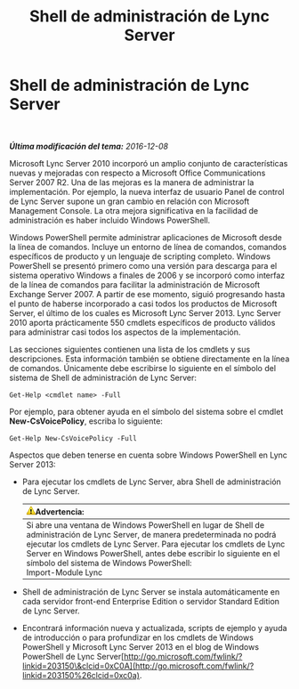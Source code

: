 ﻿---
title: Shell de administración de Lync Server
TOCTitle: Shell de administración de Lync Server
ms:assetid: 674b523b-c0b7-4ed6-9e67-afa6e8ac7e12
ms:mtpsurl: https://technet.microsoft.com/es-es/library/Gg398474(v=OCS.15)
ms:contentKeyID: 48275504
ms.date: 01/07/2017
mtps_version: v=OCS.15
ms.translationtype: HT
---

# Shell de administración de Lync Server

 

_**Última modificación del tema:** 2016-12-08_

Microsoft Lync Server 2010 incorporó un amplio conjunto de características nuevas y mejoradas con respecto a Microsoft Office Communications Server 2007 R2. Una de las mejoras es la manera de administrar la implementación. Por ejemplo, la nueva interfaz de usuario Panel de control de Lync Server supone un gran cambio en relación con Microsoft Management Console. La otra mejora significativa en la facilidad de administración es haber incluido Windows PowerShell.

Windows PowerShell permite administrar aplicaciones de Microsoft desde la línea de comandos. Incluye un entorno de línea de comandos, comandos específicos de producto y un lenguaje de scripting completo. Windows PowerShell se presentó primero como una versión para descarga para el sistema operativo Windows a finales de 2006 y se incorporó como interfaz de la línea de comandos para facilitar la administración de Microsoft Exchange Server 2007. A partir de ese momento, siguió progresando hasta el punto de haberse incorporado a casi todos los productos de Microsoft Server, el último de los cuales es Microsoft Lync Server 2013. Lync Server 2010 aporta prácticamente 550 cmdlets específicos de producto válidos para administrar casi todos los aspectos de la implementación.

Las secciones siguientes contienen una lista de los cmdlets y sus descripciones. Esta información también se obtiene directamente en la línea de comandos. Únicamente debe escribirse lo siguiente en el símbolo del sistema de Shell de administración de Lync Server:

    Get-Help <cmdlet name> -Full

Por ejemplo, para obtener ayuda en el símbolo del sistema sobre el cmdlet **New-CsVoicePolicy**, escriba lo siguiente:

    Get-Help New-CsVoicePolicy -Full

Aspectos que deben tenerse en cuenta sobre Windows PowerShell en Lync Server 2013:

  - Para ejecutar los cmdlets de Lync Server, abra Shell de administración de Lync Server.
    
    <table>
    <thead>
    <tr class="header">
    <th><img src="images/Gg412910.warning(OCS.15).gif" title="warning" alt="warning" />Advertencia:</th>
    </tr>
    </thead>
    <tbody>
    <tr class="odd">
    <td>Si abre una ventana de Windows PowerShell en lugar de Shell de administración de Lync Server, de manera predeterminada no podrá ejecutar los cmdlets de Lync Server. Para ejecutar los cmdlets de Lync Server en Windows PowerShell, antes debe escribir lo siguiente en el símbolo del sistema de Windows PowerShell:<br />
    Import-Module Lync</td>
    </tr>
    </tbody>
    </table>


  - Shell de administración de Lync Server se instala automáticamente en cada servidor front-end Enterprise Edition o servidor Standard Edition de Lync Server.

  - Encontrará información nueva y actualizada, scripts de ejemplo y ayuda de introducción o para profundizar en los cmdlets de Windows PowerShell y Microsoft Lync Server 2013 en el blog de Windows PowerShell de Lync Server[http://go.microsoft.com/fwlink/?linkid=203150\&clcid=0xC0A](http://go.microsoft.com/fwlink/?linkid=203150%26clcid=0xc0a).

